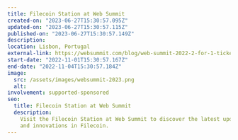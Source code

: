 ```yaml
---
title: Filecoin Station at Web Summit
created-on: "2023-06-27T15:30:57.095Z"
updated-on: "2023-06-27T15:30:57.115Z"
published-on: "2023-06-27T15:30:57.149Z"
description:
location: Lisbon, Portugal
external-link: https://websummit.com/blog/web-summit-2022-2-for-1-tickets
start-date: "2022-11-01T15:30:57.167Z"
end-date: "2022-11-04T15:30:57.184Z"
image:
  src: /assets/images/websummit-2023.png
  alt:
involvement: supported-sponsored
seo:
  title: Filecoin Station at Web Summit
  description:
    Visit the Filecoin Station at Web Summit to discover the latest updates
    and innovations in Filecoin.
---
```

